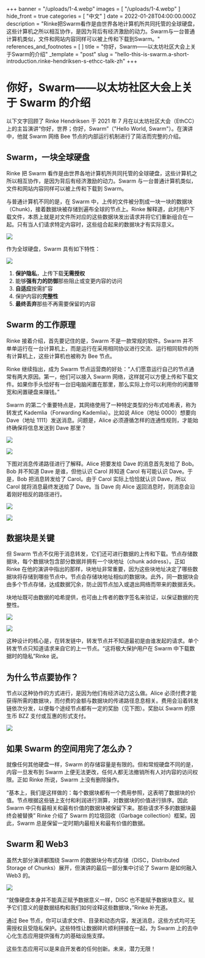 +++
banner = "/uploads/1-4.webp"
images = [ "/uploads/1-4.webp" ]
hide_front = true
categories = [ "中文" ]
date = 2022-01-28T04:00:00.000Z
description = "Rinke把Swarm看作是由世界各地计算机所共同托管的全球硬盘，这些计算机之所以相互协作，是因为背后有经济激励的动力。Swarm与一台普通计算机类似，文件和网站内容同样可以被上传和下载到Swarm。"
references_and_footnotes = [ ]
title = "你好，Swarm——以太坊社区大会上关于Swarm的介绍"
_template = "post"
slug = "hello-this-is-swarm.a-short-introduction.rinke-hendriksen-s-ethcc-talk-zh"
+++

# 你好，Swarm——以太坊社区大会上关于 Swarm 的介绍

以下文字回顾了 Rinke Hendriksen 于 2021 年 7 月在以太坊社区大会（EthCC）上的主旨演讲“你好，世界；你好，Swarm”（"Hello World, Swarm"）。在演讲中，他就 Swarm 网络 Bee 节点的内部运行机制进行了简洁而完整的介绍。

## Swarm，一块全球硬盘

Rinke 把 Swarm 看作是由世界各地计算机所共同托管的全球硬盘，这些计算机之所以相互协作，是因为背后有经济激励的动力。Swarm 与一台普通计算机类似，文件和网站内容同样可以被上传和下载到 Swarm。

与普通计算机不同的是，在 Swarm 中，上传的文件被分割成一块一块的数据块（Chunk)，接着数据块被存储到遍布全球的节点上。Rinke 解释道，此时用户下载文件，本质上就是对文件所对应的这些数据块发出请求并将它们重新组合在一起。只有当人们请求特定内容时，这些组合起来的数据块才有实际意义。

![](/uploads/2-7.png)

作为全球硬盘，Swarm 具有如下特性：

![](/uploads/3-4.png)

1. **保护隐私**，上传下载**无需授权**
2. 能够**强有力的防御**那些阻止或变更内容的访问
3. **自适应**按需扩容
4. 保护内容的**完整性**
5. **最终丢弃**那些不再需要保留的内容

## Swarm 的工作原理

Rinke 接着介绍，首先要记住的是，Swarm 不是一款常规的软件。Swarm 并不单单运行在一台计算机上，而是运行在采用相同协议进行交流、运行相同软件的所有计算机上，这些计算机也被称为 Bee 节点。

Rinke 继续指出，成为 Swarm 节点运营商的好处：“人们愿意运行自己的节点通常有两大原因。第一，他们可以接入 Swarm 网络，这样就可以方便上传和下载文件。如果你手头恰好有一台旧电脑闲置在那里，那么实际上你可以利用你的闲置带宽和闲置硬盘来赚钱。”

Swarm 的第二个重要特点是，其网络使用了一种特定类型的分布式哈希表，称为转发式 Kademlia（Forwarding Kademlia）。比如说 Alice（地址 0000）想要向 Dave（地址 1111）发送消息。问题是，Alice 必须遵循怎样的连通性规则，才能始终确保将信息发送到 Dave 那里？

![](/uploads/4-5.png)

![](/uploads/5-3.png)

下图对消息传递路径进行了解释。Alice 把要发给 Dave 的消息首先发给了 Bob。Bob 并不知道 Dave 是谁，但他认识 Carol 并知道 Carol 有可能认识 Dave。于是，Bob 把消息转发给了 Carol。由于 Carol 实际上恰恰就认识 Dave，所以 Carol 就将消息最终发送给了 Dave。当 Dave 向 Alice 返回消息时，则消息会沿着刚好相反的路径进行。

![](/uploads/6-2.png)

![](/uploads/7-2.png)

## 数据块是关键

但 Swarm 节点不仅用于消息转发，它们还可进行数据的上传和下载。节点存储数据块，每个数据块包含部分数据并拥有一个块地址（chunk address）。正如 Rinke 在他的演讲中指出的那样，块地址非常重要，因为这些块地址决定了哪些数据块将存储到哪些节点中。节点会存储块地址相似的数据块。此外，同一数据块会由多个节点存储，达成数据冗余，防止因节点加入或退出网络而带来的数据丢失。

块地址既可由数据的哈希提供，也可由上传者的数字签名来验证，以保证数据的完整性。

![](/uploads/9-2.png)

![](/uploads/-.png)

这种设计的核心是，在转发链中，转发节点并不知道最初是由谁发起的请求。单个转发节点只知道请求来自它的上一节点。“这将极大保护用户在 Swarm 中下载数据时的隐私”Rinke 说。

## 为什么节点要协作？

节点以这种协作的方式进行，是因为他们有经济动力这么做。Alice 必须付费才能获得所需的数据块，而付费的金额与数据块的传递路径息息相关。费用会沿着转发链依次分发，以便每个途经节点都有一定的奖励（见下图）。奖励以 Swarm 的原生币 BZZ 支付或互惠的形式支付。

![](/uploads/11-1.png)

## 如果 Swarm 的空间用完了怎么办？

就像任何其他硬盘一样，Swarm 的存储容量是有限的。但和常规硬盘不同的是，内容一旦发布到 Swarm 上便无法更改，任何人都无法撤销所有人对内容的访问权限。正如 Rinke 所说，Swarm 上没有删除操作。

“基本上，我们是这样做的：每个数据块都有一个费用参照，这表明了数据块的价值。节点根据这些链上支付和利润进行测算，对数据块的价值进行排序。因此 Swarm 中只有最相关和最有价值的数据块被保留下来。那些请求不多的数据块最终会被替换” Rinke 介绍了 Swarm 的垃圾回收（Garbage collection）框架。因此，Swarm 总是保留一定时期内最相关和最有价值的数据。

## Swarm 和 Web3

虽然大部分演讲都围绕 Swarm 的数据块分布式存储（DISC，Distributed Storage of Chunks）展开，但演讲的最后一部分集中讨论了 Swarm 是如何融入 Web3 的。

![](/uploads/12-1.png)

“就像硬盘本身并不能真正赋予数据意义一样，DISC 也不能赋予数据块意义。赋予它们意义的是数据结构和我们如何诠释这些数据块，”Rinke 补充道。

通过 Bee 节点，你可以请求文件、目录和动态内容，发送消息，这些方式均可无需授权且受隐私保护。这些特性让数据碎片顺利拼接在一起，为 Swarm 上的去中心化生态应用提供强有力的基础设施支撑。

这些生态应用可以是来自开发者的任何创新。未来，潜力无限！
